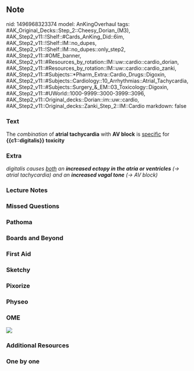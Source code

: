 ## Note
nid: 1496968323374
model: AnKingOverhaul
tags: #AK_Original_Decks::Step_2::Cheesy_Dorian_(M3), #AK_Step2_v11::!Shelf::#Cards_AnKing_Did::6im, #AK_Step2_v11::!Shelf::IM::no_dupes, #AK_Step2_v11::!Shelf::IM::no_dupes::only_step2, #AK_Step2_v11::#OME_banner, #AK_Step2_v11::#Resources_by_rotation::IM::uw::cardio::cardio_dorian, #AK_Step2_v11::#Resources_by_rotation::IM::uw::cardio::cardio_zanki, #AK_Step2_v11::#Subjects::*Pharm_Extra::Cardio_Drugs::Digoxin, #AK_Step2_v11::#Subjects::Cardiology::10_Arrhythmias::Atrial_Tachycardia, #AK_Step2_v11::#Subjects::Surgery_&_EM::03_Toxicology::Digoxin, #AK_Step2_v11::#UWorld::1000-9999::3000-3999::3096, #AK_Step2_v11::Original_decks::Dorian::im::uw::cardio, #AK_Step2_v11::Original_decks::Zanki_Step_2::IM::Cardio
markdown: false

### Text
The <i>combination</i> of <b>atrial tachycardia</b> with <b>AV
block</b> is <u>specific</u> for <b>{{c1::digitalis}} toxicity</b>

### Extra
<i>digitalis causes <u>both</u> an <b>increased ectopy in the atria
or ventricles</b> (→ atrial tachycardia) and an <b>increased vagal
tone</b> (→ AV block)</i>

### Lecture Notes


### Missed Questions


### Pathoma


### Boards and Beyond


### First Aid


### Sketchy


### Pixorize


### Physeo


### OME
<div class="ome-widget">
  <a href="https://onlinemeded.org?ref=anki"><img src=
  "_OME_AnkiFlashcards_General_4.png"></a>
</div>

### Additional Resources


### One by one

